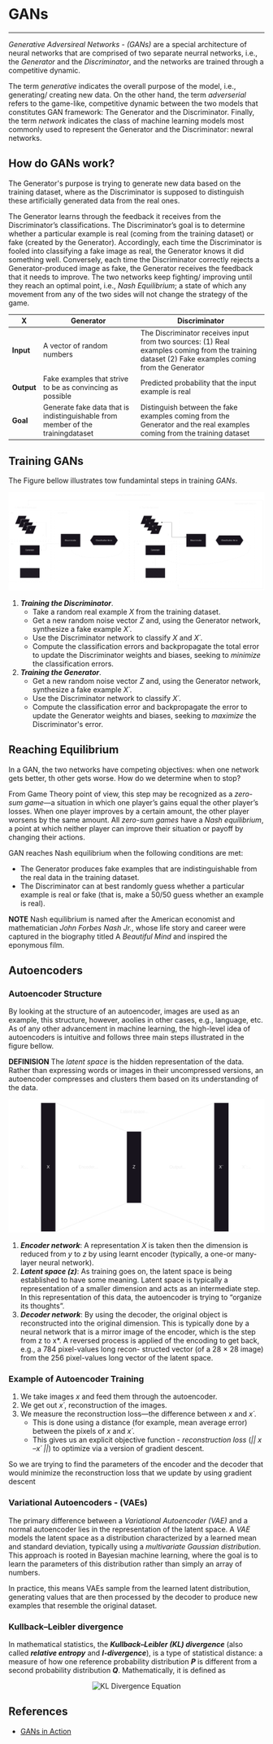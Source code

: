 # GANs
---

*Generative Adversireal Networks - (GANs)* are a special architecture of neural networks that are comprised of two separate neurral networks, i.e., the *Generator* and the *Discriminator*, and the networks are trained through a competitive dynamic.

The term *generative* indicates the overall purpose of the model, i.e., generating/ creating new data. On the other hand, the term *adverserial* refers to the game-like, competitive dynamic between the two models that constitutes GAN framework: The Generator and the Discriminator. Finally, the term *network* indicates the class of machine learning models most commonly used to represent the Generator and the Discriminator: newral networks.

## How do GANs work?
The Generator's purpose is trying to generate new data based on the training dataset, where as the Discriminator is supposed to distinguish these artificially generated data from the real ones.

The Generator learns through the feedback it receives from the Discriminator’s classifications. The Discriminator’s goal is to determine whether a particular example is real (coming from the training dataset) or fake (created by the Generator). Accordingly, each time the Discriminator is fooled into classifying a fake image as real, the Generator knows it did something well. Conversely, each time the Discriminator correctly rejects a Generator-produced image as fake, the Generator receives the feedback that it needs to improve. The two networks keep fighting/ improving until they reach an optimal point, i.e., *Nash Equilibrium*; a state of which any movement from any of the two sides will not change the strategy of the game.

|   **X**   | **Generator** | **Discriminator** |
|-----------|---------------|-------------------|
|**Input**  | A vector of random numbers | The Discriminator receives input from two sources: (1) Real examples coming from the training dataset (2) Fake examples coming from the Generator
|**Output** | Fake examples that strive to be as convincing as possible | Predicted probability that the input example is real
|**Goal**   | Generate fake data that is indistinguishable from member of the trainingdataset | Distinguish between the fake examples coming from the Generator and the real examples coming from the training dataset


## Training GANs

The Figure bellow illustrates tow fundamintal steps in training *GANs*.

![trainin_gans2.PNG](https://github.com/sulaiman-shamasna/GANs/blob/main/plots/gen_disc_train2.svg)


1. ***Training the Discriminator***.
    - Take a random real example *X* from the training dataset.
    - Get a new random noise vector *Z* and, using the Generator network, synthesize a fake example *X´*.
    - Use the Discriminator network to classify *X* and *X´*.
    - Compute the classification errors and backpropagate the total error to update the Discriminator weights and biases, seeking to *minimize* the classification errors.
2. ***Training the Generator***.
    - Get a new random noise vector *Z* and, using the Generator network, synthesize a fake example *X´*.
    - Use the Discriminator network to classify *X´*.
    - Compute the classification error and backpropagate the error to update the Generator weights and biases, seeking to *maximize* the Discriminator's error.

## Reaching Equilibrium
In a GAN, the two networks have competing objectives: when one network gets better, th other gets worse. How do we determine when to stop?

From Game Theory point of view, this step may be recognized as a *zero-sum game*—a situation in which one player’s gains equal the other player’s losses. When one player improves by a certain amount, the other player worsens by the same amount. All *zero-sum games* have a *Nash equilibrium*, a point at which neither player can improve their situation or payoff by changing their actions.

GAN reaches Nash equilibrium when the following conditions are met:
- The Generator produces fake examples that are indistinguishable from the real data in the training dataset.
- The Discriminator can at best randomly guess whether a particular example is real or fake (that is, make a 50/50 guess whether an example is real).

**NOTE** Nash equilibrium is named after the American economist and mathematician *John Forbes Nash Jr.*, whose life story and career were captured in the biography titled A *Beautiful Mind* and inspired the eponymous film.

## **Autoencoders**

### Autoencoder Structure

By looking at the structure of an autoencoder, images are used as an example, this structure, however, aoolies in other cases, e.g., language, etc. As of any other advancement in machine learning, the high-level idea of autoencoders is intuitive and follows three main steps illustrated in the figure bellow.

**DEFINISION** The *latent space* is the hidden representation of the data. Rather than expressing words or images in their uncompressed versions, an autoencoder compresses and clusters them based on its understanding of the data.

![Autoencoder](https://github.com/sulaiman-shamasna/GANs/blob/main/plots/autoencoder2.svg)


1. ***Encoder network***: A representation *X* is taken then the dimension is reduced from *y* to *z* by using learnt encoder (typically, a one-or many-layer neural network).
2. ***Latent space (z)***: As training goes on, the latent space is being established to have some meaning. Latent space is typically a representation of a smaller dimension and acts as an intermediate step. In this representation of this data, the autoencoder is trying to “organize its thoughts”.
3. ***Decoder network***: By using the decoder, the original object is reconstructed into the original dimension. This is typically done by a neural network that is a
mirror image of the encoder, which is the step from z to x*. A reversed process is applied of the encoding to get back, e.g., a 784 pixel-values long recon-
structed vector (of a 28 × 28 image) from the 256 pixel-values long vector of the
latent space.

### Example of Autoencoder Training
1. We take images *x* and feed them through the autoencoder.
2. We get out *x´*, reconstruction of the images.
3. We measure the reconstruction loss—the difference between *x* and *x´*.
    -   This is done using a distance (for example, mean average error) between the pixels of *x* and *x´*.
    - This gives us an explicit objective function - *reconstruction loss* (*|| *x* –*x´* ||*) to optimize via a version of gradient descent.

So we are trying to find the parameters of the encoder and the decoder that would
minimize the reconstruction loss that we update by using gradient descent

### Variational Autoencoders - (VAEs)
The primary difference between a *Variational Autoencoder (VAE)* and a normal autoencoder lies in the representation of the latent space. A *VAE* models the latent space as a distribution characterized by a learned mean and standard deviation, typically using a *multivariate Gaussian distribution*. This approach is rooted in Bayesian machine learning, where the goal is to learn the parameters of this distribution rather than simply an array of numbers.

In practice, this means VAEs sample from the learned latent distribution, generating values that are then processed by the decoder to produce new examples that resemble the original dataset.


### Kullback–Leibler divergence
In mathematical statistics, the ***Kullback–Leibler (KL) divergence*** (also called ***relative entropy*** and ***I-divergence***), is a type of statistical distance: a measure of how one reference probability distribution ***P*** is different from a second probability distribution ***Q***. Mathematically, it is defined as


<p align="center">
  <img src="https://latex.codecogs.com/png.latex?D_{\text{KL}}(P\parallel%20Q)%20=%20\sum_{x%20\in%20\xi}%20P(x)%20\log\left(\frac{P(x)}{Q(x)}\right)" alt="KL Divergence Equation">
</p>

## References
- [GANs in Action](https://www.google.de/books/edition/GANs_in_Action/HojvugEACAAJ?hl=en)